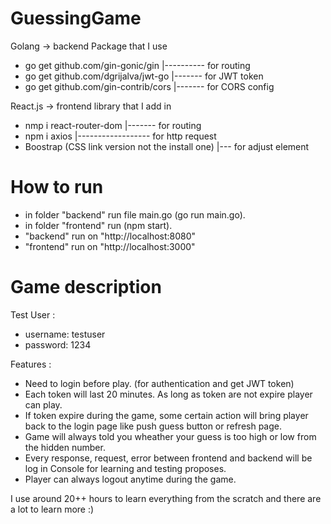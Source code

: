 # GuessingGame

Golang -> backend
Package that I use
- go get github.com/gin-gonic/gin |---------- for routing
- go get github.com/dgrijalva/jwt-go |------- for JWT token
- go get github.com/gin-contrib/cors |------- for CORS config

React.js -> frontend
library that I add in
- nmp i react-router-dom |------- for routing
- npm i axios |------------------ for http request
- Boostrap (CSS link version not the install one) |--- for adjust element

# How to run
+ in folder "backend" run file main.go (go run main.go).
+ in folder "frontend" run (npm start).
+ "backend" run on "http://localhost:8080"
+ "frontend" run on "http://localhost:3000"

# Game description
Test User : 
+ username: testuser
+ password: 1234

Features : 
+ Need to login before play. (for authentication and get JWT token)
+ Each token will last 20 minutes. As long as token are not expire player can play.
+ If token expire during the game, some certain action will bring player back to the login page like push guess button or refresh page.
+ Game will always told you wheather your guess is too high or low from the hidden number.
+ Every response, request, error between frontend and backend will be log in Console for learning and testing proposes.
+ Player can always logout anytime during the game.

I use around 20++ hours to learn everything from the scratch and there are a lot to learn more :)
